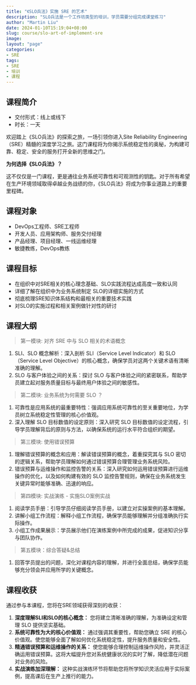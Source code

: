 ```yaml
---
title: "《SLO兵法》实施 SRE 的艺术"
description: "SLO兵法是一个工作坊类型的培训，学员需要分组完成课堂练习"
author: "Martin Liu"
date: 2024-01-10T15:19:04+08:00
slug: course/slo-art-of-implement-sre
image: 
layout: "page"
categories:
- SRE
tags:
- SRE
- 培训
- 课程
---
```


## 课程简介

* 交付形式：线上或线下
* 时长：一天

欢迎踏上《SLO兵法》的探索之旅，一场引领你进入Site Reliability Engineering（SRE）精髓的深度学习之旅。这门课程将为你揭示系统稳定性的奥秘，为构建可靠、稳定、安全的服务打开全新的思维之门。

**为何选择《SLO兵法》？**

这不仅仅是一门课程，更是通往业务系统可靠性和可观测性的钥匙。对于所有希望在生产环境领域取得卓越业务战绩的你，《SLO兵法》将成为你事业道路上的重要里程碑。

## 课程对象

* DevOps工程师、SRE工程师
* 开发人员、应用架构师、服务交付经理
* 产品经理、项目经理、一线运维经理
* 敏捷教练，DevOps教练

## 课程目标

* 在组织中对SRE相关的核心理念基础、SLO实践流程达成高度一致和认同
* 详细了解在组织中为业务系统制定 SLO的详细实施的方式
* 彻底梳理SRE知识体系结构和最相关的重要技术实践
* 对SLO的实施过程和相关案例做针对性的研讨

## 课程大纲

> 第一模块: 对齐 SRE 中与 SLO 相关的术语概念

1. SLI、SLO 概念解析：深入剖析 SLI（Service Level Indicator）和 SLO（Service Level Objective）的核心概念，确保学员对这两个关键术语有清晰准确的理解。
2. SLO 与客户体验之间的关系：探讨 SLO 与客户体验之间的紧密联系，帮助学员建立起对服务质量目标与最终用户体验之间的敏感性。

> 第二模块: 业务系统为何需要 SLO ？

1. 可靠性是应用系统的最重要特性：强调应用系统可靠性的至关重要地位，为学员树立系统稳定性管理的核心价值观。
2. 深入理解 SLO 目标数值的设定原则：深入研究 SLO 目标数值的设定流程，引导学员理解背后的原则与方法，以确保系统的运行水平符合组织的期望。

> 第三模块: 使用错误预算

1. 理解错误预算的概念和应用：解读错误预算的概念，着重探究其与 SLO 密切的逻辑关系，帮助学员理解如何通过错误预算合理管理业务系统风险。
2. 错误预算与运维操作和监控告警的关系：深入研究如何运用错误预算进行运维操作的优化，以及如何构建有效的 SLO 监控告警规则，确保在业务系统发生关键异常时能够准确、迅速的响应。

> 第四模块: 实战演练 - 实施SLO案例实战

1. 阅读学员手册：引导学员仔细阅读学员手册，以建立对实操案例的基本理解。
2. 讲解小组工作流程：解释小组工作流程，确保学员能够理解并分组准确执行实际操作。
3. 小组工作成果展示：学员展示他们在演练案例中所完成的成果，促进知识分享与团队协作。

> 第五模块：综合答疑&总结

1. 回答学员提出的问题，深化对课程内容的理解，并进行全面总结，确保学员能够充分领会并应用所学的关键概念。

## 课程收获

通过参与本课程，您将在SRE领域获得深刻的收获：

1. **深度理解SLI和SLO的核心概念：** 您将建立清晰准确的理解，为准确设定和管理 SLO 提供坚实基础。
2. **系统可靠性为大的核心价值观：** 通过强调其重要性，帮助您确立 SRE 的核心价值观。使您能够全面了解如何优化系统稳定性，提升服务质量和安全性。
3. **精通错误预算和运维操作的关系：** 使您能够合理控制运维操作风险，并灵活正确运用错误预算。这将大幅提升您对系统健康状况的实时了解，降低潜在问题对业务的风险。
4. **实战演练加深理解：** 这种实战演练环节将帮助您将所学知识灵活应用于实际案例，提高课后在生产上推行的能力。